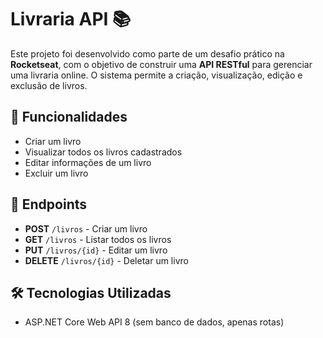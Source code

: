 # Livraria API 📚

Este projeto foi desenvolvido como parte de um desafio prático na **Rocketseat**, com o objetivo de construir uma **API RESTful** para gerenciar uma livraria online. O sistema permite a criação, visualização, edição e exclusão de livros.

## 🚀 Funcionalidades

- Criar um livro
- Visualizar todos os livros cadastrados
- Editar informações de um livro
- Excluir um livro

## 📡 Endpoints

- **POST** `/livros` - Criar um livro
- **GET** `/livros` - Listar todos os livros
- **PUT** `/livros/{id}` - Editar um livro
- **DELETE** `/livros/{id}` - Deletar um livro

## 🛠️ Tecnologias Utilizadas

- ASP.NET Core Web API 8 (sem banco de dados, apenas rotas)

